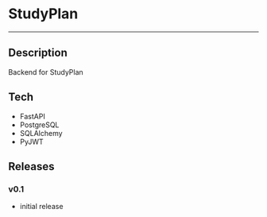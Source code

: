 # StudyPlan
---
## Description
Backend for StudyPlan
## Tech
- FastAPI
- PostgreSQL
- SQLAlchemy
- PyJWT
## Releases
### v0.1
- initial release
